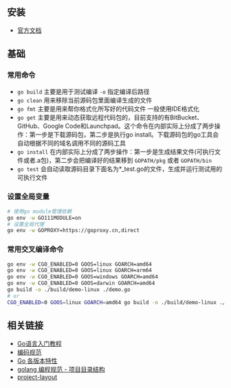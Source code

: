## 安装

- [官方文档](https://go.dev/doc/install)

## 基础

### 常用命令

- `go build` 主要是用于测试编译 `-o` 指定编译后路径
- `go clean` 用来移除当前源码包里面编译生成的文件
- `go fmt`  主要是用来帮你格式化所写好的代码文件 一般使用IDE格式化
- `go get` 主要是用来动态获取远程代码包的，目前支持的有BitBucket、GitHub、Google Code和Launchpad。这个命令在内部实际上分成了两步操作：第一步是下载源码包，第二步是执行go install。下载源码包的go工具会自动根据不同的域名调用不同的源码工具
- `go install` 在内部实际上分成了两步操作：第一步是生成结果文件(可执行文件或者.a包)，第二步会把编译好的结果移到 `GOPATH/pkg` 或者 `GOPATH/bin`
- `go test` 会自动读取源码目录下面名为*_test.go的文件，生成并运行测试用的可执行文件
### 设置全局变量

```bash
# 使用go module管理依赖
go env -w GO111MODULE=on
# 设置全局代理
go env -w GOPROXY=https://goproxy.cn,direct
```

### 常用交叉编译命令

```bash
go env -w CGO_ENABLED=0 GOOS=linux GOARCH=amd64
go env -w CGO_ENABLED=0 GOOS=linux GOARCH=arm64
go env -w CGO_ENABLED=0 GOOS=windows GOARCH=amd64
go env -w CGO_ENABLED=0 GOOS=darwin GOARCH=amd64
go build -o ./build/demo-linux ./demo.go 
# or
CGO_ENABLED=0 GOOS=linux GOARCH=amd64 go build -o ./build/demo-linux ./demo.go 
```
## 相关链接

- [Go语言入门教程](https://c.biancheng.net/golang/)
- [编码规范](https://github.com/xxjwxc/uber_go_guide_cn)
- [Go 各版本特性](https://github.com/guyan0319/golang_development_notes/blob/master/zh/1.6.md)
- [golang 编程规范 - 项目目录结构](https://makeoptim.com/golang/standards/project-layout/)
- [project-layout](https://github.com/golang-standards/project-layout/blob/master/README_zh.md)